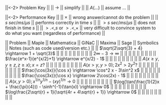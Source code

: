 ||<-2> Problem Key ||
|| $\rightarrow$ || simplify ||
|| $A(...)$ || assume ... ||

||<-2> Performance Key ||
|| $\times$ || wrong answer/cannot do the problem ||
|| $s\ sec/ms/\mu s$     || performs correctly in time $s$ ||
|| $> s\ sec/ms/\mu s$   || does not finish in time $s$ ||
|| $>.<,s$ or $>.<,\times$ || very difficult to convince system to do what you want (regardless of performance) ||

|| Problem || Maple || Mathematica || GiNaC || Maxima || Sage || Symbolics || Notes (such as code used/version etc.) ||
|| $\sqrt{2\sqrt{3} + 4} \rightarrow 1 + \sqrt{3}$ || || || || || || || ||
|| $2\infty - 3 \rightarrow \infty$ || || || || || || || ||
|| $\frac{e^x-1}{e^{x/2}+1} \rightarrow e^{x/2} - 1$ || || || || || || || ||
|| $A(x \geq y, y \geq z, z \geq x); x = z?$ || || || || || || || ||
|| $A(x > y, y > 0); 2x^2 > 2y^2?$ || || || || || || || ||
|| $\frac{\cos(3x)}{\cos x} \rightarrow \cos^2 x - 3\sin^2 x$ || || || || || || || ||
|| $\frac{\cos(3x)}{\cos x} \rightarrow 2\cos(2x) - 1$ || || || || || || || ||
|| $A(x,y > 0); x^{1/n}y^{1/n} - (xy)^{1/n} \rightarrow 0$ || || || || || || || ||
|| $\log(\tan(\frac{1}{2}x + \frac{\pi}{4})) - \sinh^{-1}(\tan(x)) \rightarrow 0$ || || || || || || || ||
|| $\log\frac{2\sqrt{r} + 1}{\sqrt{4r + 4\sqrt{r} + 1}} \rightarrow 0$ || || || || || || || ||
